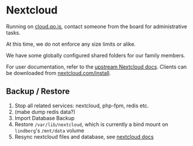 # Nextcloud

Running on [cloud.qo.is](https://cloud.qo.is), contact someone from the board for administrative tasks.

At this time, we do not enforce any size limits or alike.

We have some globally configured shared folders for our family members.

For user documentation, refer to the [upstream Nextcloud docs](https://docs.nextcloud.com/server/stable/user_manual/en/). Clients can be downloaded from [nextcloud.com/install](https://nextcloud.com/install/).

## Backup / Restore

1. Stop all related services: nextcloud, php-fpm, redis etc.
2. (mabe dump redis data?)
3. Import Database Backup
4. Restore `/var/lib/nextcloud`, which is currently a bind mount on `lindberg`'s `/mnt/data` volume
5. Resync nextcloud files and database, see [nextcloud docs](https://docs.nextcloud.com/server/latest/admin_manual/maintenance/restore.html)
